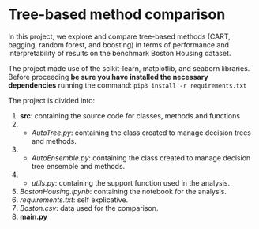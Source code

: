 # Tree-based method comparison

In this project, we explore and compare tree-based methods (CART, bagging, random forest, and boosting) in terms of performance and interpretability of results on the benchmark Boston Housing dataset.

The project made use of the scikit-learn, matplotlib, and seaborn libraries.
Before proceeding **be sure you have installed the necessary dependencies** running the command:
`pip3 install -r requirements.txt`


The project is divided into:
1. **src**: containing the source code for classes, methods and functions
2.   - *AutoTree.py*: containing the class created to manage decision trees and methods.
3.   - *AutoEnsemble.py*: containing the class created to manage decision tree ensemble and methods.
4.   - *utils.py*: containing the support function used in the analysis.
5. _BostonHousing.ipynb_: containing the notebook for the analysis.
6. _requirements.txt_: self explicative.
7. _Boston.csv_: data used for the comparison.
8. **main.py**
 
